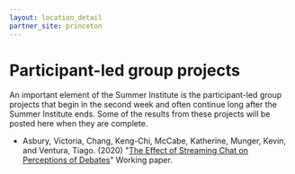 ```yaml
---
layout: location_detail
partner_site: princeton
---
```


# Participant-led group projects

An important element of the Summer Institute is the participant-led group projects that begin in the second week and often continue long after the Summer Institute ends.  Some of the results from these projects will be posted here when they are complete.

- Asbury, Victoria, Chang, Keng-Chi, McCabe, Katherine, Munger, Kevin, and Ventura, Tiago. (2020) "[The Effect of Streaming Chat on Perceptions of Debates](https://osf.io/5ux4s/)" Working paper.
